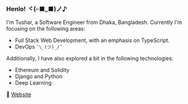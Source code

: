 ### Henlo! ヾ(⌐■_■)ノ♪


I'm Tushar, a Software Engineer from Dhaka, Bangladesh. Currently I'm focusing on the following areas:
- Full Stack Web Development, with an emphasis on TypeScript.
- DevOps `¯\_(ツ)_/¯`

Additionally, I have also explored a bit in the following technologies:
- Ethereum and Solidity
- Django and Python
- Deep Learning

 🔖 [Website](https://ibtekar.dev) 
